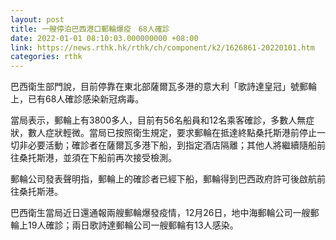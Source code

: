 ```yaml
---
layout: post
title: 一艘停泊巴西港口郵輪爆疫　68人確診
date: 2022-01-01 08:10:03.000000000 +08:00
link: https://news.rthk.hk/rthk/ch/component/k2/1626861-20220101.htm
categories: rthk
---
```


巴西衛生部門說，目前停靠在東北部薩爾瓦多港的意大利「歌詩達皇冠」號郵輪上，已有68人確診感染新冠病毒。

當局表示，郵輪上有3800多人，目前有56名船員和12名乘客確診，多數人無症狀，數人症狀輕微。當局已按照衛生規定，要求郵輪在抵達終點桑托斯港前停止一切非必要活動；確診者在薩爾瓦多港下船，到指定酒店隔離；其他人將繼續隨船前往桑托斯港，並須在下船前再次接受檢測。

郵輪公司發表聲明指，郵輪上的確診者已經下船，郵輪得到巴西政府許可後啟航前往桑托斯港。

巴西衛生當局近日還通報兩艘郵輪爆發疫情，12月26日，地中海郵輪公司一艘郵輪上19人確診；兩日歌詩達郵輪公司一艘郵輪有13人感染。

